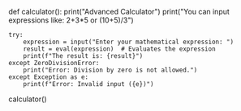 def calculator():
    print("Advanced Calculator")
    print("You can input expressions like: 2+3*5 or (10+5)/3")

    try:
        expression = input("Enter your mathematical expression: ")
        result = eval(expression)  # Evaluates the expression
        print(f"The result is: {result}")
    except ZeroDivisionError:
        print("Error: Division by zero is not allowed.")
    except Exception as e:
        print(f"Error: Invalid input ({e})")

calculator()